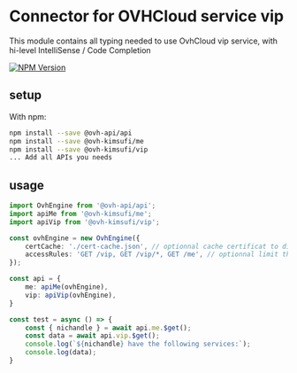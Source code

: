 # Connector for OVHCloud service vip

This module contains all typing needed to use OvhCloud vip service, with hi-level IntelliSense / Code Completion

[![NPM Version](https://img.shields.io/npm/v/@ovh-kimsufi/vip.svg?style=flat)](https://www.npmjs.org/package/@ovh-kimsufi/vip)

## setup

With npm:
````bash
npm install --save @ovh-api/api
npm install --save @ovh-kimsufi/me
npm install --save @ovh-kimsufi/vip
... Add all APIs you needs
````

## usage

````typescript
import OvhEngine from '@ovh-api/api';
import apiMe from '@ovh-kimsufi/me';
import apiVip from '@ovh-kimsufi/vip';

const ovhEngine = new OvhEngine({ 
    certCache: './cert-cache.json', // optionnal cache certificat to disk
    accessRules: 'GET /vip, GET /vip/*, GET /me', // optionnal limit the requested privileges.
});

const api = {
    me: apiMe(ovhEngine),
    vip: apiVip(ovhEngine),
}

const test = async () => {
    const { nichandle } = await api.me.$get();
    const data = await api.vip.$get();
    console.log(`${nichandle} have the following services:`);
    console.log(data);
}

````